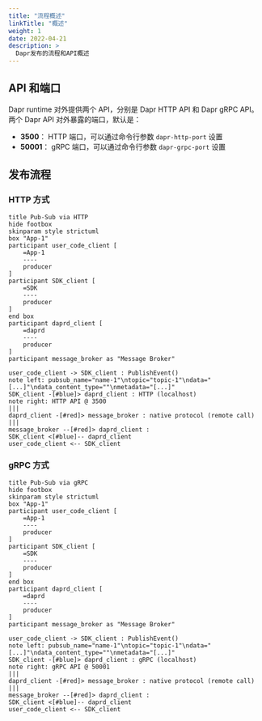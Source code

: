 ```yaml
---
title: "流程概述"
linkTitle: "概述"
weight: 1
date: 2022-04-21
description: >
  Dapr发布的流程和API概述
---
```



## API 和端口

Dapr runtime 对外提供两个 API，分别是 Dapr HTTP API 和 Dapr gRPC API。两个 Dapr API 对外暴露的端口，默认是：

- **3500**： HTTP 端口，可以通过命令行参数 `dapr-http-port` 设置
- **50001**： gRPC 端口，可以通过命令行参数 `dapr-grpc-port` 设置

## 发布流程


### HTTP 方式

```plantuml
title Pub-Sub via HTTP
hide footbox
skinparam style strictuml
box "App-1"
participant user_code_client [
    =App-1
    ----
    producer
]
participant SDK_client [
    =SDK
    ----
    producer
]
end box
participant daprd_client [
    =daprd
    ----
    producer
]
participant message_broker as "Message Broker"

user_code_client -> SDK_client : PublishEvent() 
note left: pubsub_name="name-1"\ntopic="topic-1"\ndata="[...]"\ndata_content_type=""\nmetadata="[...]"
SDK_client -[#blue]> daprd_client : HTTP (localhost)
note right: HTTP API @ 3500
|||
daprd_client -[#red]> message_broker : native protocol (remote call)
|||
message_broker --[#red]> daprd_client :
SDK_client <[#blue]-- daprd_client
user_code_client <-- SDK_client
```


### gRPC 方式

```plantuml
title Pub-Sub via gRPC
hide footbox
skinparam style strictuml
box "App-1"
participant user_code_client [
    =App-1
    ----
    producer
]
participant SDK_client [
    =SDK
    ----
    producer
]
end box
participant daprd_client [
    =daprd
    ----
    producer
]
participant message_broker as "Message Broker"

user_code_client -> SDK_client : PublishEvent() 
note left: pubsub_name="name-1"\ntopic="topic-1"\ndata="[...]"\ndata_content_type=""\nmetadata="[...]"
SDK_client -[#blue]> daprd_client : gRPC (localhost)
note right: gRPC API @ 50001
|||
daprd_client -[#red]> message_broker : native protocol (remote call)
|||
message_broker --[#red]> daprd_client :
SDK_client <[#blue]-- daprd_client
user_code_client <-- SDK_client
```



